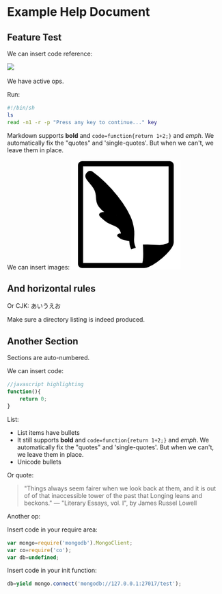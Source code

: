 # Example Help Document

## Feature Test

We can insert code reference:

![](qtag://814459e6fe91)

We have active ops.

Run:
```sh
#!/bin/sh
ls
read -n1 -r -p "Press any key to continue..." key
```

Markdown supports **bold** and `code=function{return 1+2;}` and *emph*. We automatically fix the "quotes" and 'single-quotes'. But when we can't, we leave them in place.

We can insert images:
![](icon256.png)

And horizontal rules
---
Or CJK: あいうえお

Make sure a directory listing is indeed produced.

## Another Section

Sections are auto-numbered.

We can insert code:
```js
//javascript highlighting
function(){
	return 0;
}
```

List:
- List items have bullets
- It still supports **bold** and `code=function{return 1+2;}` and *emph*. We automatically fix the "quotes" and 'single-quotes'. But when we can't, we leave them in place.
- Unicode bullets

Or quote:
> "Things always seem fairer when we look back at them, and it is out of of that inaccessible tower of the past that Longing leans and beckons."
> — "Literary Essays, vol. I", by James Russel Lowell

Another op:

Insert code in your require area:
```js
var mongo=require('mongodb').MongoClient;
var co=require('co');
var db=undefined;
```

Insert code in your init function:
```js
db=yield mongo.connect('mongodb://127.0.0.1:27017/test');
```
